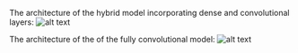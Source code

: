 The architecture of the hybrid model incorporating dense and convolutional layers:
![alt text](https://github.com/Lauenburg/MachineLearning/blob/master/Autoencoder/architectures/Dense_Conv_Autoencoder_architecture.png)

The architecture of the of the fully convolutional model:
![alt text](https://github.com/Lauenburg/MachineLearning/blob/master/Autoencoder/architectures/Conv_Autoencoder_architecture.png)
